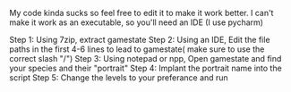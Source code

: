My code kinda sucks so feel free to edit it to make it work better.
I can't make it work as an executable, so you'll need an IDE (I use pycharm)

Step 1: Using 7zip, extract gamestate
Step 2: Using an IDE, Edit the file paths in the first 4-6 lines to lead to gamestate( make sure to use the correct slash "/")
Step 3: Using notepad or npp, Open gamestate and find your species and their "portrait"
Step 4: Implant the portrait name into the script
Step 5: Change the levels to your preferance and run
